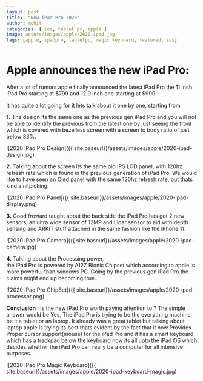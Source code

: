 ```yaml
---
layout: post
title:  "New iPad Pro 2020"
author: mohit
categories: [ ios, tablet pc, apple ]
image: assets/images/apple/2020-ipad.jpg
tags: [apple, ipadpro, tabletpc, magic keyboard, featured, ios]
---
```


# Apple announces the new iPad Pro:

After a lot of rumors apple finally announced the latest iPad Pro
the 11 inch iPad Pro starting at $799 and 12.9 inch one starting at $999.

It has quite a lot going for it lets talk about it one by one, starting from

**1.** The design its the same one as the previous gen iPad Pro and 
you will not be able to identify the previous from the latest one by just seeing the 
front which is covered with bezelless screen with a screen to body ratio of just below 83%.

![2020 iPad Pro Design]({{ site.baseurl}}/assets/images/apple/2020-ipad-design.jpg)

**2.** Talking about the screen its the same old IPS LCD panel, with 120hz refresh rate which is found in the previous generation of iPad Pro. We would like to have seen an Oled panel 
with the same 120hz refresh rate, but thats kind a nitpicking.

![2020 iPad Pro Panel]({{ site.baseurl}}/assets/images/apple/2020-ipad-display.png)

**3.** Good froward taught about the back side the iPad Pro has got 2 new sensors, 
an ultra wide sensor of 12MP and Lidar sensor to aid with depth sensing and ARKIT stuff
attached in the same fashion like the iPhone 11.

![2020 iPad Pro Camera]({{ site.baseurl}}/assets/images/apple/2020-ipad-camera.jpg)

**4.** Talking about the Processing power,  
the iPad Pro is powered by A12Z Bionic Chipset which according to apple is more powerful than windows PC. Going by the previous gen iPad Pro the claims might end up becoming true..

![2020 iPad Pro ChipSet]({{ site.baseurl}}/assets/images/apple/2020-ipad-processor.png)

**Conclusion** : Is the new iPad Pro worth paying attention to ? The simple answer would be Yes,
The iPad Pro is trying to be the everything machine be it a tablet or an laptop. It already 
was a great tablet but talking about laptop apple is trying its best thats evident by the fact that it now Provides Proper cursor support(mouse) for the iPad Pro and it has a smart keyboard which has a trackpad below the keyboard now its all upto the iPad OS which decides whether the iPad Pro can really be a computer for all intensive purposes.

![2020 iPad Pro Magic Keyboard]({{ site.baseurl}}/assets/images/apple/2020-ipad-keyboard-magic.jpg)